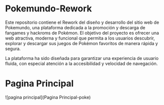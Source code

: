 # Pokemundo-Rework

Este repositorio contiene el Rework del diseño y desarrollo del sitio web de Pokemundo, una plataforma dedicada a la promoción y descarga de fangames y hackroms de Pokémon. El objetivo del proyecto es ofrecer una web atractiva, moderna y funcional que permita a los usuarios descubrir, explorar y descargar sus juegos de Pokémon favoritos de manera rápida y segura.

La plataforma ha sido diseñada para garantizar una experiencia de usuario fluida, con especial atención a la accesibilidad y velocidad de navegación.

# Pagina Principal
![pagina principal](Pagina Principal-poke)
